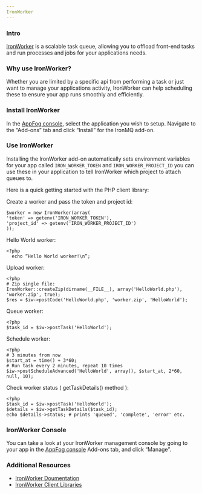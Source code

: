 ```yaml
---
IronWorker
---
```


### Intro

[IronWorker](https://www.iron.io/worker) is a scalable task queue, allowing you to offload front-end tasks and run processes and jobs for your applications needs.

### Why use IronWorker?

Whether you are limited by a specific api from performing a task or just want to manage your applications activity, IronWorker can help scheduling these to ensure your app runs smoothly and efficiently.

### Install IronWorker

In the [AppFog console](https://console.appfog.com/), select the application you wish to setup.
Navigate to the “Add-ons” tab and click “Install” for the IronMQ add-on.

### Use IronWorker

Installing the IronWorker add-on automatically sets environment variables for your app called `IRON_WORKER_TOKEN` and `IRON_WORKER_PROJECT_ID` you can use these in your application to tell IronWorker which project to attach queues to.

Here is a quick getting started with the PHP client library:

Create a worker and pass the token and project id:

    $worker = new IronWorker(array(
    'token' => getenv('IRON_WORKER_TOKEN'),
    'project_id' => getenv('IRON_WORKER_PROJECT_ID')
    ));

Hello World worker:

    <?php
      echo “Hello World worker!\n”;
    
Upload worker:

    <?php
    # Zip single file:
    IronWorker::createZip(dirname(__FILE__), array('HelloWorld.php'), 'worker.zip', true);
    $res = $iw->postCode('HelloWorld.php', 'worker.zip', 'HelloWorld');

Queue worker:

    <?php
    $task_id = $iw->postTask('HelloWorld');

Schedule worker:

    <?php
    # 3 minutes from now
    $start_at = time() + 3*60;
    # Run task every 2 minutes, repeat 10 times
    $iw->postScheduleAdvanced('HelloWorld', array(), $start_at, 2*60, null, 10);

Check worker status ( getTaskDetails() method ):

    <?php
    $task_id = $iw->postTask('HelloWorld');
    $details = $iw->getTaskDetails($task_id);
    echo $details->status; # prints 'queued', 'complete', 'error' etc.

### IronWorker Console

You can take a look at your IronWorker management console by going to your app in the [AppFog console](https://console.appfog.com/) Add-ons tab, and click “Manage”.

### Additional Resources

* [IronWorker Doumentation](http://dev.iron.io/worker/)
* [IronWorker Client Libraries](http://dev.iron.io/worker/libraries/)




